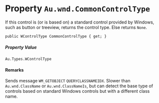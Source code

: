 # Property `Au.wnd.CommonControlType`

If this control is (or is based on) a standard control provided by Windows, such as button or treeview, returns the control type. Else returns `None`.

```
public WControlType CommonControlType { get; }
```

##### Property Value

`Au.Types.WControlType`

#### Remarks

Sends message `WM_GETOBJECT` `QUERYCLASSNAMEIDX`. Slower than `Au.wnd.ClassName` or `Au.wnd.ClassNameIs`, but can detect the base type of controls based on standard Windows controls but with a different class name.